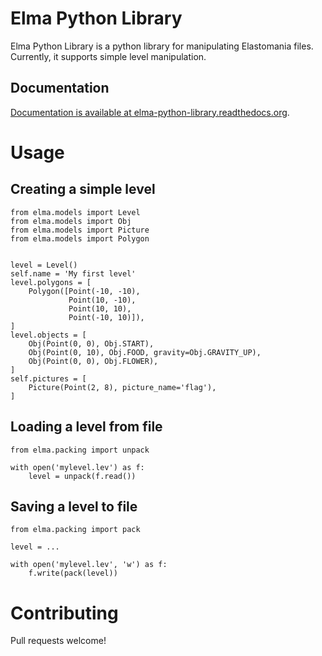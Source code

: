 # Elma Python Library

Elma Python Library is a python library for manipulating Elastomania files.
Currently, it supports simple level manipulation.

## Documentation

[Documentation is available at elma-python-library.readthedocs.org](https://elma-python-library.readthedocs.org).

# Usage

## Creating a simple level
```
from elma.models import Level
from elma.models import Obj
from elma.models import Picture
from elma.models import Polygon


level = Level()
self.name = 'My first level'
level.polygons = [
    Polygon([Point(-10, -10),
             Point(10, -10),
             Point(10, 10),
             Point(-10, 10)]),
]
level.objects = [
    Obj(Point(0, 0), Obj.START),
    Obj(Point(0, 10), Obj.FOOD, gravity=Obj.GRAVITY_UP),
    Obj(Point(0, 0), Obj.FLOWER),
]
self.pictures = [
    Picture(Point(2, 8), picture_name='flag'),
]
```



## Loading a level from file
```
from elma.packing import unpack

with open('mylevel.lev') as f:
    level = unpack(f.read())
```

## Saving a level to file
```
from elma.packing import pack

level = ...

with open('mylevel.lev', 'w') as f:
    f.write(pack(level))
```

# Contributing

Pull requests welcome!
